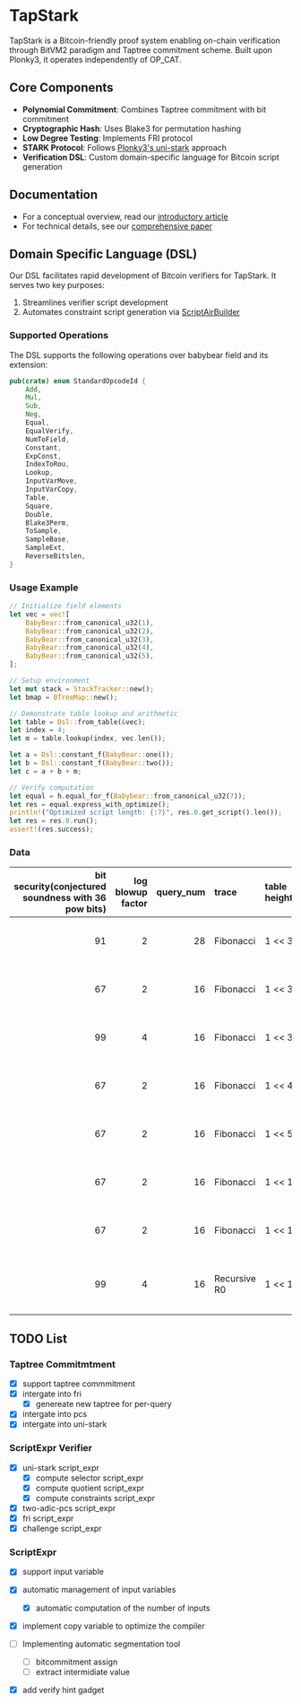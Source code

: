 # TapStark

TapStark is a Bitcoin-friendly proof system enabling on-chain verification through BitVM2 paradigm and Taptree commitment scheme. Built upon Plonky3, it operates independently of OP_CAT.

## Core Components
- **Polynomial Commitment**: Combines Taptree commitment with bit commitment
- **Cryptographic Hash**: Uses Blake3 for permutation hashing
- **Low Degree Testing**: Implements FRI protocol
- **STARK Protocol**: Follows [Plonky3's uni-stark](https://github.com/Plonky3/Plonky3/tree/main/uni-stark) approach
- **Verification DSL**: Custom domain-specific language for Bitcoin script generation

## Documentation
- For a conceptual overview, read our [introductory article](https://blog.bitlayer.org/introduce-bf-stark/)
- For technical details, see our [comprehensive paper](./doc/TapSTARK.pdf)

## Domain Specific Language (DSL)
Our DSL facilitates rapid development of Bitcoin verifiers for TapStark. It serves two key purposes:
1. Streamlines verifier script development
2. Automates constraint script generation via [ScriptAirBuilder](./script_expr/src/script_builder.rs)

### Supported Operations
The DSL supports the following operations over babybear field and its extension:
```rust
pub(crate) enum StandardOpcodeId {
    Add,
    Mul,
    Sub,
    Neg,
    Equal,
    EqualVerify,
    NumToField,
    Constant,
    ExpConst,
    IndexToRou,
    Lookup,
    InputVarMove,
    InputVarCopy,
    Table,
    Square,
    Double,
    Blake3Perm,
    ToSample,
    SampleBase,
    SampleExt,
    ReverseBitslen,
}
```

### Usage Example
```rust
// Initialize field elements
let vec = vec![
    BabyBear::from_canonical_u32(1),
    BabyBear::from_canonical_u32(2),
    BabyBear::from_canonical_u32(3),
    BabyBear::from_canonical_u32(4),
    BabyBear::from_canonical_u32(5),
];

// Setup environment
let mut stack = StackTracker::new();
let bmap = BTreeMap::new();

// Demonstrate table lookup and arithmetic
let table = Dsl::from_table(&vec);
let index = 4;
let m = table.lookup(index, vec.len());

let a = Dsl::constant_f(BabyBear::one());
let b = Dsl::constant_f(BabyBear::two());
let c = a + b + m;

// Verify computation
let equal = h.equal_for_f(Babybear::from_canonical_u32(7));
let res = equal.express_with_optimize();
println!("Optimized script length: {:?}", res.0.get_script().len());
let res = res.0.run();
assert!(res.success);
```
### Data
|   bit security(conjectured soundness with 36 pow bits) |   log blowup factor |   query_num | trace        | table height(degree)   |   table width |   public inputs |   total u32 num(intermediate states) |   fri u32 num(intermediate states) | total script len   | script len for fri query   | verify trace constraint script len   | compute quotient poly   | challenge script size   |
|-------------------------------------------------------:|--------------------:|------------:|:-------------|:-----------------------|--------------:|----------------:|-------------------------------------:|-----------------------------------:|:-------------------|:---------------------------|:-------------------------------------|:------------------------|:------------------------|
|                                                     91 |                   2 |          28 | Fibonacci    | 1 << 3                 |             2 |               3 |                                  360 |                                341 | 12177kb            | 28 x 428 = 11984 kb        | 120kb                                | 73kb                    | nan                     |
|                                                     67 |                   2 |          16 | Fibonacci    | 1 << 3                 |             2 |               3 |                                  300 |                                284 | 7041kb             | 16 x 428 = 6848 kb         | 120kb                                | 73 kb                   | nan                     |
|                                                     99 |                   4 |          16 | Fibonacci    | 1 << 3                 |             2 |               3 |                                  300 |                                284 | 7041 kb            | 16 x 428 = 6848 kb         | 120kb                                | 73kb                    | nan                     |
|                                                     67 |                   2 |          16 | Fibonacci    | 1 << 4                 |             2 |               3 |                                  424 |                                408 | 8113 kb            | 16 x 495 = 7920 kb         | 120kb                                | 73kb                    | nan                     |
|                                                     67 |                   2 |          16 | Fibonacci    | 1 << 5                 |             2 |               3 |                                  490 |                                471 | 9185 kb            | 16 x 562 = 8992 kb         | 120kb                                | 73kb                    | nan                     |
|                                                     67 |                   2 |          16 | Fibonacci    | 1 << 10                |             2 |               3 |                                  829 |                                810 | 14593kb            | 16 x 900 = 14400 kb        | 120kb                                | 73kb                    | nan                     |
|                                                     67 |                   2 |          16 | Fibonacci    | 1 << 11                |             2 |               3 |                                  956 |                                937 | 15681 kb           | 16 x 968 = 15488 kb        | 120kb                                | 73kb                    | nan                     |
|                                                     99 |                   4 |          16 | Recursive R0 | 1 << 18                |           163 |             nan |                                 2904 |                               1600 | 129.44 MB          | 16 x 1444 = 23104 kb       | 100.878mb                            | 6mb (s=5)               | 2.2 mb                  |


## TODO List
### Taptree Commitmtment 
- [x] support taptree commmitment
- [x] intergate into fri
    - [x] genereate new taptree for per-query 
- [x] intergate into pcs
- [x] intergate into uni-stark

### ScriptExpr Verifier 
- [x] uni-stark script_expr
    - [x] compute selector script_expr 
    - [x] compute quotient script_expr
    - [x] compute constraints script_expr
- [x] two-adic-pcs script_expr 
- [x] fri script_expr 
- [x] challenge script_expr

### ScriptExpr
- [x] support input variable 
- [x] automatic management of input variables
    - [x] automatic computation of the number of inputs 
- [x] implement copy variable to optimize the compiler
- [ ] Implementing automatic segmentation tool 
    - [ ] bitcommitment assign
    - [ ] extract intermidiate value 
- [x] add verify hint gadget


